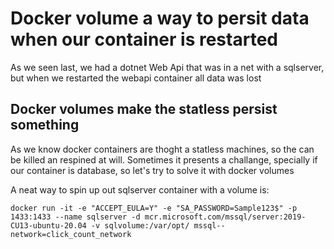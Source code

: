 # Docker volume a way to persit data when our container is restarted

As we seen last, we had a dotnet Web Api that was in a net with a sqlserver, but when we restarted the webapi container all data was lost

## Docker volumes make the statless persist something

As we know docker containers are thoght a statless machines, so the can be killed an respined at will. 
Sometimes it presents a challange, specially if our container is database, so let's try to solve it with docker volumes

A neat way to spin up out sqlserver container with a volume is:
```
docker run -it -e "ACCEPT_EULA=Y" -e "SA_PASSWORD=Sample123$" -p 1433:1433 --name sqlserver -d mcr.microsoft.com/mssql/server:2019-CU13-ubuntu-20.04 -v sqlvolume:/var/opt/ mssql--network=click_count_network
```